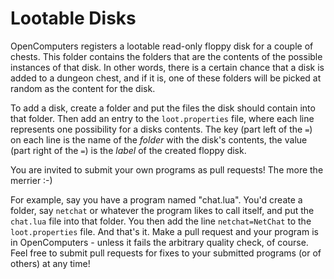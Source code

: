 Lootable Disks
==============

OpenComputers registers a lootable read-only floppy disk for a couple of chests. This folder contains the folders that are the contents of the possible instances of that disk. In other words, there is a certain chance that a disk is added to a dungeon chest, and if it is, one of these folders will be picked at random as the content for the disk.

To add a disk, create a folder and put the files the disk should contain into that folder. Then add an entry to the `loot.properties` file, where each line represents one possibility for a disks contents. The key (part left of the `=`) on each line is the name of the *folder* with the disk's contents, the value (part right of the `=`) is the *label* of the created floppy disk.

You are invited to submit your own programs as pull requests! The more the merrier :-)

For example, say you have a program named "chat.lua". You'd create a folder, say `netchat` or whatever the program likes to call itself, and put the `chat.lua` file into that folder. You then add the line `netchat=NetChat` to the `loot.properties` file. And that's it. Make a pull request and your program is in OpenComputers - unless it fails the arbitrary quality check, of course. Feel free to submit pull requests for fixes to your submitted programs (or of others) at any time!

